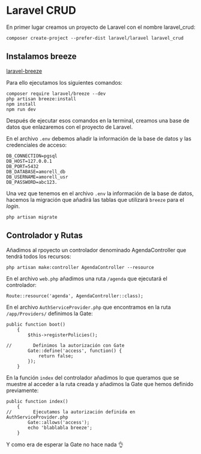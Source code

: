 # Laravel CRUD

En primer lugar creamos un proyecto de Laravel con el nombre laravel_crud:
```
composer create-project --prefer-dist laravel/laravel laravel_crud
```

## Instalamos breeze

[laravel-breeze](https://laravel.com/docs/8.x/starter-kits)

Para ello ejecutamos los siguientes comandos:

```
composer require laravel/breeze --dev
php artisan breeze:install
npm install
npm run dev
```

Después de ejecutar esos comandos en la terminal, creamos una base de datos que enlazaremos con el proyecto de Laravel.

En el archivo `.env` debemos añadir la información de la base de datos y las credenciales de acceso:

```dotenv
DB_CONNECTION=pgsql
DB_HOST=127.0.0.1
DB_PORT=5432
DB_DATABASE=amorell_db
DB_USERNAME=amorell_usr
DB_PASSWORD=abc123.
```

Una vez que tenemos en el archivo `.env` la información de la base de datos, hacemos la migración que añadirá las tablas
que utilizará `breeze` para el _login_.
```
php artisan migrate
```

## Controlador y Rutas

Añadimos al rpoyecto un controlador denominado AgendaController que tendrá todos los recursos:
```
php artisan make:controller AgendaController --resource
```

En el archivo `web.php` añadimos una ruta `/agenda` que ejecutará el controlador:
```injectablephp
Route::resource('agenda', AgendaController::class);
```

En el archivo `AuthServiceProvider.php` que encontramos en la ruta `/app/Providers/` definimos la Gate:
```injectablephp
public function boot()
    {
        $this->registerPolicies();

//        Definimos la autorización con Gate
        Gate::define('access', function() {
            return false;
        });
    }
```

En la función `index` del controlador añadimos lo que queramos que se muestre al acceder a la ruta creada y añadimos la
Gate que hemos definido previamente:
```injectablephp
public function index()
    {
//        Ejecutamos la autorización definida en AuthServiceProvider.php
        Gate::allows('access');
        echo 'blablabla breeze';
    }
```

Y como era de esperar la Gate no hace nada 👌
